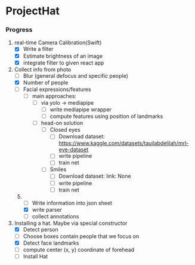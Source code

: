 # ProjectHat

### Progress

1. real-time Camera Calibration(Swift) 
    - [x] Write a filter 
    - [x] Estimate brightness of an image 
    - [x] integrate filter to given react app 

2. Collect info from photo
    - [ ] Blur (general defocus and specific people)
    - [x] Number of people 
    - [ ] Facial expressions/features
        - [ ] main approaches:
            - [ ] via yolo -> mediapipe
                - [ ] write mediapipe wrapper
                - [ ] compute features using position of landmarks

            - [ ] head-on solution
                - [ ] Closed eyes
                     - [ ] Download dataset:
                    https://www.kaggle.com/datasets/tauilabdelilah/mrl-eye-dataset
                     - [ ] write pipeline
                     - [ ] train net
                - [ ] Smiles
                     - [ ] Download dataset:
                        link: None
                     - [ ] write pipeline
                     - [ ] train net
    5. - [ ] Write information into json sheet
        - [x] write parser 
        - [ ] collect annotations

3. Installing a hat. Maybe via special constructor
    - [x] Detect person 
    - [ ] Choose boxes contain people that we focus on
    - [x] Detect face landmarks 
    - [ ] compute center (x, y) coordinate of forehead
    - [ ] Install Hat
